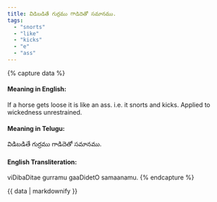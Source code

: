 ```yaml
---
title: విడిబడితే గుర్రము గాడిదెతో సమానము.
tags:
  - "snorts"
  - "like"
  - "kicks"
  - "e"
  - "ass"
---
```


{% capture data %}
#### Meaning in English:
If a horse gets loose it is like an ass.
i.e. it snorts and kicks.
Applied to wickedness unrestrained.

#### Meaning in Telugu:
విడిబడితే గుర్రము గాడిదెతో సమానము.

#### English Transliteration:
viDibaDitae gurramu gaaDidetO samaanamu.
{% endcapture %}

{{ data | markdownify }}

